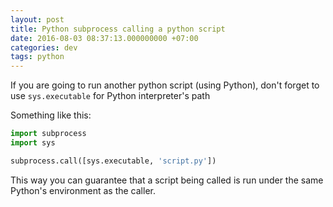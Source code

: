 ```yaml
---
layout: post
title: Python subprocess calling a python script
date: 2016-08-03 08:37:13.000000000 +07:00
categories: dev
tags: python
---
```

If you are going to run another python script (using Python), don't forget to use `sys.executable` for Python interpreter's path

Something like this:

```python
import subprocess
import sys

subprocess.call([sys.executable, 'script.py'])
```

This way you can guarantee that a script being called is run under the same Python's environment as the caller.
